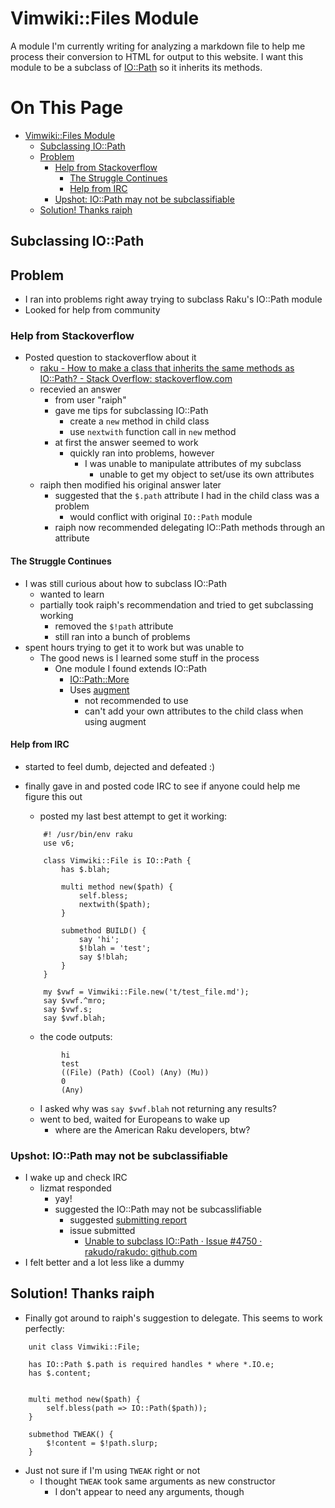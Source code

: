 # Vimwiki::Files Module

A module I'm currently writing for analyzing a markdown file to help me process
their conversion to HTML for output to this website. I want this module to be a
subclass of [IO::Path](https://docs.raku.org/type/IO::Path) so it inherits its
methods.

# On This Page

- [Vimwiki::Files Module](#vimwikifiles-module)
    - [Subclassing IO::Path](#subclassing-iopath)
    - [Problem](#problem)
        - [Help from Stackoverflow](#help-from-stackoverflow)
            - [The Struggle Continues](#the-struggle-continues)
            - [Help from IRC](#help-from-irc)
        - [Upshot: IO::Path may not be subclassifiable](#upshot-iopath-may-not-be-subclassifiable)
    - [Solution! Thanks raiph](#solution-thanks-raiph)

## Subclassing IO::Path

## Problem
* I ran into problems right away trying to subclass Raku's IO::Path module
* Looked for help from community

### Help from Stackoverflow
* Posted question to stackoverflow about it
    * [raku - How to make a class that inherits the same methods as IO::Path? - Stack Overflow: stackoverflow.com](https://stackoverflow.com/questions/70919945/how-to-make-a-class-that-inherits-the-same-methods-as-iopath/70920126#70920126)
    * recevied an answer
        * from user "raiph"
        * gave me tips for subclassing IO::Path
            * create a `new` method in child class
            * use `nextwith` function call in `new` method
        * at first the answer seemed to work
            * quickly ran into problems, however
                * I was unable to manipulate attributes of my subclass
                    * unable to get my object to set/use its own attributes
    * raiph then modified his original answer later
        * suggested that the `$.path` attribute I had in the child class was a problem
            * would conflict with original `IO::Path` module
        * raiph now recommended delegating IO::Path methods through an attribute

#### The Struggle Continues
* I was still curious about how to subclass IO::Path
    * wanted to learn 
    * partially took raiph's recommendation and tried to get subclassing working
        * removed the `$!path` attribute 
        * still ran into a bunch of problems 
* spent hours trying to get it to work but was unable to
    * The good news is I learned some stuff in the process 
        * One module I found extends IO::Path
            * [IO::Path::More ](https://raku.land/github:labster/IO::Path::More)
            * Uses [augment](https://docs.raku.org/syntax/augment)
                * not recommended to use 
                * can't add your own attributes to the child class when using augment

#### Help from IRC
* started to feel dumb, dejected and defeated :)
* finally gave in and posted code IRC to see if anyone could help me figure this out
    * posted my last best attempt to get it working:
    
    ```
        #! /usr/bin/env raku
        use v6;

        class Vimwiki::File is IO::Path {
            has $.blah;

            multi method new($path) {
                self.bless;
                nextwith($path);
            }

            submethod BUILD() {
                say 'hi';
                $!blah = 'test';
                say $!blah;
            }
        }

        my $vwf = Vimwiki::File.new('t/test_file.md');
        say $vwf.^mro;
        say $vwf.s;
        say $vwf.blah;
    ```
    
    * the code outputs:
        
    ```
            hi
            test
            ((File) (Path) (Cool) (Any) (Mu))
            0
            (Any)
    ```
    
    * I asked why was `say $vwf.blah` not returning any results?
    * went to bed, waited for Europeans to wake up
        * where are the American Raku developers, btw? 

### Upshot: IO::Path may not be subclassifiable
* I wake up and check IRC
    * lizmat responded
        * yay! 
        * suggested the IO::Path may not be subcasslifiable 
            * suggested [submitting report](https://github.com/rakudo/rakudo/issues/new)
            * issue submitted 
                *  [Unable to subclass IO::Path · Issue #4750 · rakudo/rakudo: github.com](https://github.com/rakudo/rakudo/issues/4750)
* I felt better and a lot less like a dummy

## Solution! Thanks raiph
* Finally got around to raiph's suggestion to delegate. This seems to work perfectly:
```
    unit class Vimwiki::File;

    has IO::Path $.path is required handles * where *.IO.e;
    has $.content;


    multi method new($path) {
        self.bless(path => IO::Path($path));
    }

    submethod TWEAK() {
        $!content = $!path.slurp;
    }
```
* Just not sure if I'm using `TWEAK` right or not 
    * I thought `TWEAK` took same arguments as new constructor
        * I don't appear to need any arguments, though 

